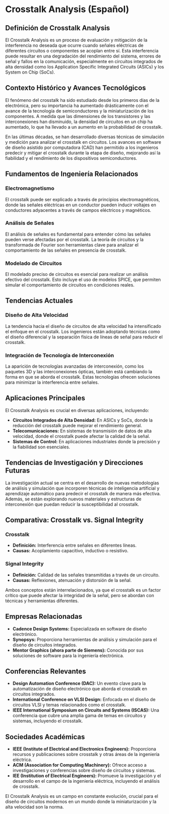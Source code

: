 # Crosstalk Analysis (Español)

## Definición de Crosstalk Analysis
El Crosstalk Analysis es un proceso de evaluación y mitigación de la interferencia no deseada que ocurre cuando señales eléctricas de diferentes circuitos o componentes se acoplan entre sí. Esta interferencia puede resultar en una degradación del rendimiento del sistema, errores de señal y fallos en la comunicación, especialmente en circuitos integrados de alta densidad como los Application Specific Integrated Circuits (ASICs) y los System on Chip (SoCs).

## Contexto Histórico y Avances Tecnológicos
El fenómeno del crosstalk ha sido estudiado desde los primeros días de la electrónica, pero su importancia ha aumentado drásticamente con el avance de la tecnología de semiconductores y la miniaturización de los componentes. A medida que las dimensiones de los transistores y las interconexiones han disminuido, la densidad de circuitos en un chip ha aumentado, lo que ha llevado a un aumento en la probabilidad de crosstalk.

En las últimas décadas, se han desarrollado diversas técnicas de simulación y medición para analizar el crosstalk en circuitos. Los avances en software de diseño asistido por computadora (CAD) han permitido a los ingenieros predecir y mitigar el crosstalk durante la etapa de diseño, mejorando así la fiabilidad y el rendimiento de los dispositivos semiconductores.

## Fundamentos de Ingeniería Relacionados
### Electromagnetismo
El crosstalk puede ser explicado a través de principios electromagnéticos, donde las señales eléctricas en un conductor pueden inducir voltajes en conductores adyacentes a través de campos eléctricos y magnéticos. 

### Análisis de Señales
El análisis de señales es fundamental para entender cómo las señales pueden verse afectadas por el crosstalk. La teoría de circuitos y la transformada de Fourier son herramientas clave para analizar el comportamiento de las señales en presencia de crosstalk.

### Modelado de Circuitos
El modelado preciso de circuitos es esencial para realizar un análisis efectivo del crosstalk. Esto incluye el uso de modelos SPICE, que permiten simular el comportamiento de circuitos en condiciones reales.

## Tendencias Actuales
### Diseño de Alta Velocidad
La tendencia hacia el diseño de circuitos de alta velocidad ha intensificado el enfoque en el crosstalk. Los ingenieros están adoptando técnicas como el diseño diferencial y la separación física de líneas de señal para reducir el crosstalk.

### Integración de Tecnología de Interconexión
La aparición de tecnologías avanzadas de interconexión, como los paquetes 3D y las interconexiones ópticas, también está cambiando la forma en que se aborda el crosstalk. Estas tecnologías ofrecen soluciones para minimizar la interferencia entre señales.

## Aplicaciones Principales
El Crosstalk Analysis es crucial en diversas aplicaciones, incluyendo:
- **Circuitos Integrados de Alta Densidad:** En ASICs y SoCs, donde la reducción del crosstalk puede mejorar el rendimiento general.
- **Telecomunicaciones:** En sistemas de transmisión de datos de alta velocidad, donde el crosstalk puede afectar la calidad de la señal.
- **Sistemas de Control:** En aplicaciones industriales donde la precisión y la fiabilidad son esenciales.

## Tendencias de Investigación y Direcciones Futuras
La investigación actual se centra en el desarrollo de nuevas metodologías de análisis y simulación que incorporen técnicas de inteligencia artificial y aprendizaje automático para predecir el crosstalk de manera más efectiva. Además, se están explorando nuevos materiales y estructuras de interconexión que puedan reducir la susceptibilidad al crosstalk.

## Comparativa: Crosstalk vs. Signal Integrity
### Crosstalk
- **Definición:** Interferencia entre señales en diferentes líneas.
- **Causas:** Acoplamiento capacitivo, inductivo o resistivo.

### Signal Integrity
- **Definición:** Calidad de las señales transmitidas a través de un circuito.
- **Causas:** Reflexiones, atenuación y distorsión de la señal.

Ambos conceptos están interrelacionados, ya que el crosstalk es un factor crítico que puede afectar la integridad de la señal, pero se abordan con técnicas y herramientas diferentes.

## Empresas Relacionadas
- **Cadence Design Systems:** Especializada en software de diseño electrónico.
- **Synopsys:** Proporciona herramientas de análisis y simulación para el diseño de circuitos integrados.
- **Mentor Graphics (ahora parte de Siemens):** Conocida por sus soluciones de software para la ingeniería electrónica.

## Conferencias Relevantes
- **Design Automation Conference (DAC):** Un evento clave para la automatización de diseño electrónico que aborda el crosstalk en circuitos integrados.
- **International Conference on VLSI Design:** Enfocada en el diseño de circuitos VLSI y temas relacionados como el crosstalk.
- **IEEE International Symposium on Circuits and Systems (ISCAS):** Una conferencia que cubre una amplia gama de temas en circuitos y sistemas, incluyendo el crosstalk.

## Sociedades Académicas
- **IEEE (Institute of Electrical and Electronics Engineers):** Proporciona recursos y publicaciones sobre crosstalk y otras áreas de la ingeniería eléctrica.
- **ACM (Association for Computing Machinery):** Ofrece acceso a investigaciones y conferencias sobre diseño de circuitos y sistemas.
- **IEE (Institution of Electrical Engineers):** Promueve la investigación y el desarrollo en el campo de la ingeniería eléctrica, incluyendo el análisis de crosstalk.

El Crosstalk Analysis es un campo en constante evolución, crucial para el diseño de circuitos modernos en un mundo donde la miniaturización y la alta velocidad son la norma.
